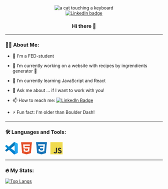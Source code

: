 

<div align="center">
  <img src="https://media.giphy.com/media/M4NykXxUE0HAcK7UJ6/giphy.gif" alt="a cat touching a keyboard" width="200" />
<div id="badges">
  <a href="https://www.linkedin.com/in/anna-agnieszka-wojtowicz/">
  <img src="https://img.shields.io/badge/-LinkedIn-blue?logo=linkedin&logoColor=white&style=flat-square" alt="LinkedIn badge" /></a>
  </div>
  
  ### Hi there 👋
</div>

---

### 👩‍💻 About Me:
- 💪 I'm a FED-student
- 🔭 I’m currently working on a website with recipes by ingrendients generator 🍜
- 🌱 I’m currently learning JavaScript and React
- 💬 Ask me about ... if I want to work with you! 
- 📫 How to reach me: [![LinkedIn Badge](https://img.shields.io/badge/-LinkedIn-blue?logo=linkedin&logoColor=white&style=flat-square)](https://www.linkedin.com/in/anna-agnieszka-wojtowicz/)

- ⚡ Fun fact: I'm older than Boulder Dash!

---

### 🛠️ Languages and Tools:
<div>
  <img src="https://github.com/devicons/devicon/blob/master/icons/vscode/vscode-original.svg" title="vscode" alt="vscode" width="40" height="40" />&nbsp;
  <img src="https://github.com/devicons/devicon/blob/master/icons/html5/html5-plain.svg" title="html" alt="html" width="40" height="40" />&nbsp;
  <img src="https://github.com/devicons/devicon/blob/master/icons/css3/css3-plain.svg" title="css" alt="css" width="40" height="40" />&nbsp;
  <img src="https://github.com/devicons/devicon/blob/master/icons/javascript/javascript-original.svg" title="java script" alt="java script" width="40" height="40" />&nbsp;
</div>

---

### 🔥 My Stats:
[![Top Langs](https://github-readme-stats.vercel.app/api/top-langs/?username=AnnaAWojtowicz&layout=compact&theme=vision-friendly-dark)](https://github.com/anuraghazra/github-readme-stats)
